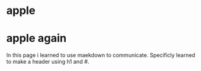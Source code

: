 # apple <h1> apple again 







In this page i learned to use maekdown to communicate. Specificly learned to make a header using h1 and #. 
